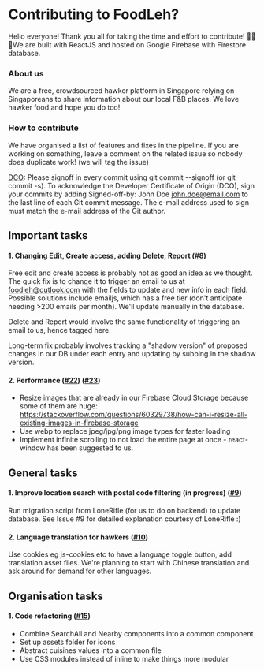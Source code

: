 # Contributing to FoodLeh?

Hello everyone! Thank you all for taking the time and effort to contribute! 🥘🍜🥗We are built with ReactJS and hosted on Google Firebase with Firestore database.

### About us
We are a free, crowdsourced hawker platform in Singapore relying on Singaporeans to share information about our local F&B places. We love hawker food and hope you do too! 

### How to contribute
We have organised a list of features and fixes in the pipeline. If you are working on something, leave a comment on the related issue so nobody does duplicate work! (we will tag the issue)

[DCO](https://developercertificate.org/): Please signoff in every commit using git commit --signoff (or git commit -s). To acknowledge the Developer Certificate of Origin (DCO), sign your commits by adding Signed-off-by: John Doe john.doe@email.com to the last line of each Git commit message. The e-mail address used to sign must match the e-mail address of the Git author. 

## Important tasks

#### 1. Changing Edit, Create access, adding Delete, Report ([#8][i8])
Free edit and create access is probably not as good an idea as we thought. The quick fix is to change it to trigger an email to us at foodleh@outlook.com with the fields to update and new info in each field. Possible solutions include emailjs, which has a free tier (don't anticipate needing >200 emails per month). We'll update manually in the database. 

Delete and Report would involve the same functionality of triggering an email to us, hence tagged here.

Long-term fix probably involves tracking a "shadow version" of proposed changes in our DB under each entry and updating by subbing in the shadow version.

#### 2. Performance ([#22][i22]) ([#23][i23])
- Resize images that are already in our Firebase Cloud Storage because some of them are huge: https://stackoverflow.com/questions/60329738/how-can-i-resize-all-existing-images-in-firebase-storage
- Use webp to replace jpeg/jpg/png image types for faster loading
- Implement infinite scrolling to not load the entire page at once - react-window has been suggested to us.

## General tasks

#### 1. Improve location search with postal code filtering (in progress) ([#9][i9])

Run migration script from LoneRifle (for us to do on backend) to update database. See Issue #9 for detailed explanation courtesy of LoneRifle :)

#### 2. Language translation for hawkers ([#10][i10])

Use cookies eg js-cookies etc to have a language toggle button, add translation asset files. We're planning to start with Chinese translation and ask around for demand for other languages.

## Organisation tasks

#### 1. Code refactoring ([#15][i15])

- Combine SearchAll and Nearby components into a common component
- Set up assets folder for icons
- Abstract cuisines values into a common file
- Use CSS modules instead of inline to make things more modular 


[i8]: https://github.com/limyifan1/hawkercentral/issues/8
[i9]: https://github.com/limyifan1/hawkercentral/issues/9
[i10]: https://github.com/limyifan1/hawkercentral/issues/10
[i15]: https://github.com/limyifan1/hawkercentral/issues/15
[i22]: https://github.com/limyifan1/hawkercentral/issues/22
[i23]: https://github.com/limyifan1/hawkercentral/issues/23


